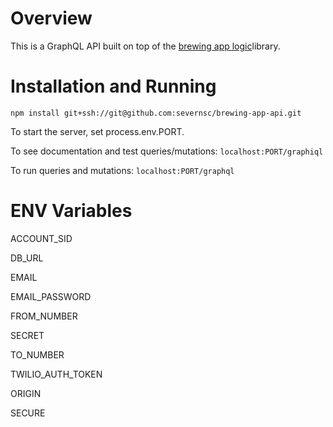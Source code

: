 # Overview

This is a GraphQL API built on top of the [brewing app logic](https://github.com/severnsc/brewing-app-logic)library. 

# Installation and Running

`npm install git+ssh://git@github.com:severnsc/brewing-app-api.git`

To start the server, set process.env.PORT.

To see documentation and test queries/mutations:
`localhost:PORT/graphiql`

To run queries and mutations:
`localhost:PORT/graphql`

# ENV Variables

ACCOUNT_SID

DB_URL

EMAIL

EMAIL_PASSWORD

FROM_NUMBER

SECRET

TO_NUMBER

TWILIO_AUTH_TOKEN

ORIGIN

SECURE